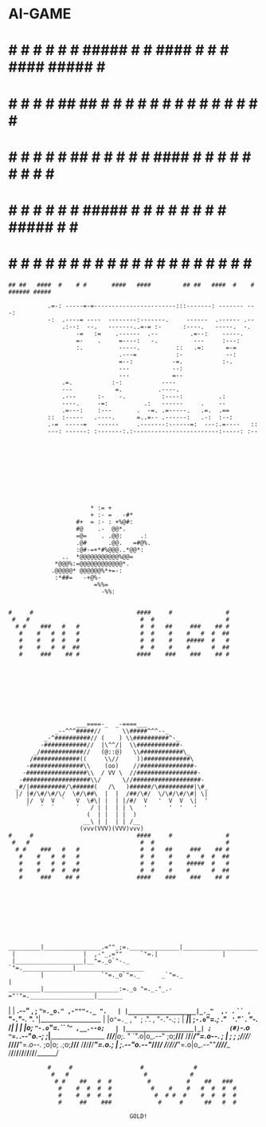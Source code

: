 # AI-GAME

                                                    
                                    
   #  #  # #    # #    # #####  #    #  ####        #  #  #  ####  #####  #      #####  
   #  #  # #    # ##  ## #    # #    # #            #  #  # #    # #    # #      #    # 
   #  #  # #    # # ## # #    # #    #  ####        #  #  # #    # #    # #      #     # 
   #  #  # #    # #    # #####  #    #      #       #  #  # #    # #####  #      #     # 
   #  #  # #    # #    # #      #    # #    #       #  #  # #    # #   #  #      #    # 
    ## ##   ####  #    # #       ####   ####         ## ##   ####  #    # ###### #####  
                                                                                     
               .=-: -----=-=-----------------------:::-------: ------- ---:
               -:  .----= ----  --------:-------.     ------  .------ .-- 
                   .:--:  --.   -------..=-= :-      :----.   -----.  -. 
                       -=   :=    .------  .--         .=--:    -----.     
                       =-    .     =----:   -.          ---     :---:      
                       :.          -----.          ::   .=:      =-=       
                                   .---=           :-            --:       
                                   =--:           -=.           :-.       
                                   ---            --:                     
                                   ---            =--                     
                   .=.           :-:           ----                     
                   ---            =.          .----.                    
                   .---      :-    -.          :----:          .:        
                   ----.     -=:          .:   ------     .    --        
                   .=---:    :---       .  -=. .=-----.   .=.  .==        
               ::  :-----   .----.      =..=-- .------:   .-:  :--:       
               .-=  -----=   ------     .-------:------=:  ---:.=----   :: 
               ---: ------: :-------:.:------------------------:-----: :-- 









                                                    
                           * := +                           
                           + :- =   -#*                     
                       #+  = :- : +%@#:                     
                       #@    .-  @@*.                       
                       =@=    . .@@:     .:                 
                       .@#      .@@.   =#@%.                
                       :@#-=+*#%@@@..*@@*:                  
                   ..  *@@@@@@@@@@@%@@=                     
                 *@@@%:=@@@@@@@@@@@@*.                      
                .@@@@@* @@@@@@%*+=-:                        
                 :*##=   -+@%-                              
                            =%%=                            
                              -%%:                          
                                                        

    #     #                             ####     #               # 
     #   #                               #  #                    # 
      # #    ###   #   #                 #  #   ##     ###    ## # 
       #    #   #  #   #                 #  #    #    #   #  #  ## 
       #    #   #  #   #                 #  #    #    #####  #   # 
       #    #   #  #  ##                 #  #    #    #      #  ## 
       #     ###    ## #                ####    ###    ###    ## #








  
                       ___====-_  _-====___
                 _--^^^#####//      \\#####^^^--_
              _-^##########// (    ) \\##########^-_
             -############//  |\^^/|  \\############-
           _/############//   (@::@)   \\############\_
          /#############((     \\//     ))#############\
         -###############\\    (oo)    //###############-
        -#################\\  / VV \  //#################-
       -###################\\/      \//###################-
      _#/|##########/\######(   /\   )######/\##########|\#_
      |/ |#/\#/\#/\/  \#/\##\  |  |  /##/\#/  \/\#/\#/\#| \|
      `  |/  V  V  `   V  \#\| |  | |/#/  V   '  V  V  \|  '
         `   `  `      `   / | |  | | \   '      '  '   '
                          (  | |  | |  )
                         __\ | |  | | /__
                        (vvv(VVV)(VVV)vvv)                                                                                
    #     #                             ####     #               # 
     #   #                               #  #                    # 
      # #    ###   #   #                 #  #   ##     ###    ## # 
       #    #   #  #   #                 #  #    #    #   #  #  ## 
       #    #   #  #   #                 #  #    #    #####  #   # 
       #    #   #  #  ##                 #  #    #    #      #  ## 
       #     ###    ## #                ####    ###    ###    ## #








      _________|________________.=""_;=.______________|_____________________|_______
     |                   |  ,-"_,=""     `"=.|                  |
     |___________________|__"=._o`"-._        `"=.______________|___________________
             |                `"=._o`"=._      _`"=._                     |
    _________|_____________________:=._o "=._."_.-="'"=.__________________|_______
   |                   |    __.--" , ; `"=._o." ,-"""-._ ".   |
   |___________________|_._"  ,. .` ` `` ,  `"-._"-._   ". '__|___________________
             |           |o`"=._` , "` `; .". ,  "-._"-._; ;              |
    _________|___________| ;`-.o`"=._; ." ` '`."\` . "-._ /_______________|_______
   |                   | |o;    `"-.o`"=._``  '` " ,__.--o;   |
   |___________________|_| ;     (#) `-.o `"=.`_.--"_o.-; ;___|___________________
   ____/______/______/___|o;._    "      `".o|o_.--"    ;o;____/______/______/____
   /______/______/______/_"=._o--._        ; | ;        ; ;/______/______/______/_
   ____/______/______/______/__"=._o--._   ;o|o;     _._;o;____/______/______/____
   /______/______/______/______/____"=._o._; | ;_.--"o.--"_/______/______/______/_
   ____/______/______/______/______/_____"=.o|o_.--""___/______/______/______/____
   /______/______/______/______/______/______/______/______/______/______/______/
   
               #     #                   #              #              
                #   #                     #            #              
                 # #    ##   #  #          #          #    ##   ###   
                  #    #  #  #  #           #    #    #   #  #  #  #  
                  #    #  #  #  #            #  # #  #    #  #  #  #  
                  #     ##    ###             #     #      ##   #  #  

                                      GOLD!




       




       



               












       
